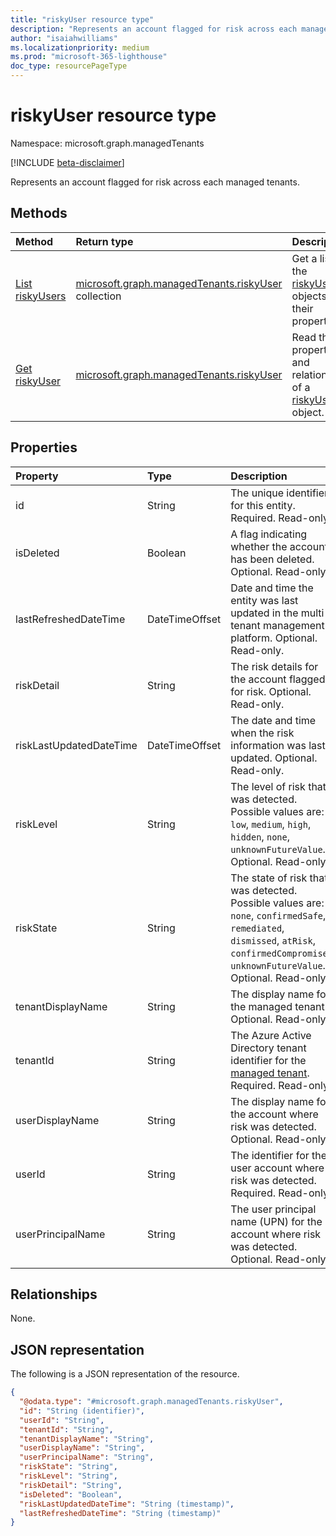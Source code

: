 ```yaml
---
title: "riskyUser resource type"
description: "Represents an account flagged for risk across each managed tenants."
author: "isaiahwilliams"
ms.localizationpriority: medium
ms.prod: "microsoft-365-lighthouse"
doc_type: resourcePageType
---
```


# riskyUser resource type

Namespace: microsoft.graph.managedTenants

[!INCLUDE [beta-disclaimer](../../includes/beta-disclaimer.md)]

Represents an account flagged for risk across each managed tenants.

## Methods
|Method|Return type|Description|
|:---|:---|:---|
|[List riskyUsers](../api/managedtenants-managedtenant-list-riskyusers.md)|[microsoft.graph.managedTenants.riskyUser](../resources/managedtenants-riskyuser.md) collection|Get a list of the [riskyUser](../resources/managedtenants-riskyuser.md) objects and their properties.|
|[Get riskyUser](../api/managedtenants-riskyuser-get.md)|[microsoft.graph.managedTenants.riskyUser](../resources/managedtenants-riskyuser.md)|Read the properties and relationships of a [riskyUser](../resources/managedtenants-riskyuser.md) object.|

## Properties
|Property|Type|Description|
|:---|:---|:---|
|id|String|The unique identifier for this entity. Required. Read-only.|
|isDeleted|Boolean|A flag indicating whether the account has been deleted. Optional. Read-only.|
|lastRefreshedDateTime|DateTimeOffset|Date and time the entity was last updated in the multi-tenant management platform. Optional. Read-only.|
|riskDetail|String|The risk details for the account flagged for risk. Optional. Read-only.|
|riskLastUpdatedDateTime|DateTimeOffset|The date and time when the risk information was last updated. Optional. Read-only.|
|riskLevel|String|The level of risk that was detected. Possible values are: `low`, `medium`, `high`, `hidden`, `none`, `unknownFutureValue`. Optional. Read-only.|
|riskState|String|The state of risk that was detected. Possible values are: `none`, `confirmedSafe`, `remediated`, `dismissed`, `atRisk`, `confirmedCompromised`, `unknownFutureValue`. Optional. Read-only.|
|tenantDisplayName|String|The display name for the managed tenant. Optional. Read-only.|
|tenantId|String|The Azure Active Directory tenant identifier for the [managed tenant](../resources/managedtenants-tenant.md). Required. Read-only.|
|userDisplayName|String|The display name for the account where risk was detected. Optional. Read-only.|
|userId|String|The identifier for the user account where risk was detected. Required. Read-only.|
|userPrincipalName|String|The user principal name (UPN) for the account where risk was detected. Optional. Read-only.|

## Relationships
None.

## JSON representation
The following is a JSON representation of the resource.
<!-- {
  "blockType": "resource",
  "keyProperty": "id",
  "@odata.type": "microsoft.graph.managedTenants.riskyUser",
  "baseType": "microsoft.graph.entity",
  "openType": true
}
-->
``` json
{
  "@odata.type": "#microsoft.graph.managedTenants.riskyUser",
  "id": "String (identifier)",
  "userId": "String",
  "tenantId": "String",
  "tenantDisplayName": "String",
  "userDisplayName": "String",
  "userPrincipalName": "String",
  "riskState": "String",
  "riskLevel": "String",
  "riskDetail": "String",
  "isDeleted": "Boolean",
  "riskLastUpdatedDateTime": "String (timestamp)",
  "lastRefreshedDateTime": "String (timestamp)"
}
```
